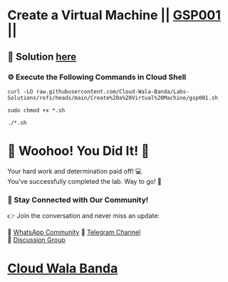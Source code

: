# Create a Virtual Machine || [GSP001](https://www.cloudskillsboost.google/focuses/3563?parent=catalog) ||

## 🔑 Solution [here](https://youtu.be/VVCadu58wxk)

### ⚙️ Execute the Following Commands in Cloud Shell

```
curl -LO raw.githubusercontent.com/Cloud-Wala-Banda/Labs-Solutions/refs/heads/main/Create%20a%20Virtual%20Machine/gsp001.sh

sudo chmod +x *.sh

./*.sh
```

# 🎉 Woohoo! You Did It! 🎉

Your hard work and determination paid off! 💻  
You've successfully completed the lab. Way to go! 🚀  

### 💬 Stay Connected with Our Community!

👉 Join the conversation and never miss an update:  

💚 [WhatsApp Community](https://chat.whatsapp.com/ECJ9h8GA3CA1ksaI9m5NrX)  📢 [Telegram Channel](https://t.me/cloudwalabanda)  
👥 [Discussion Group](https://t.me/cloudwalabandachats)  

# [Cloud Wala Banda](https://www.youtube.com/@cloudwalabanda)
